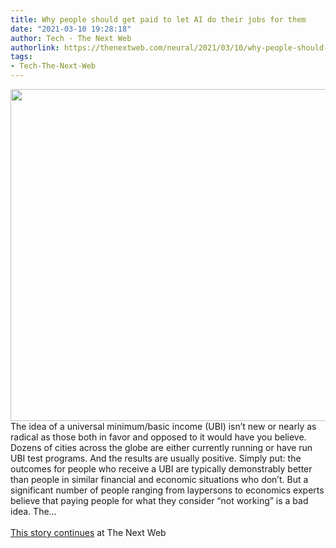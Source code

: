 ```yaml
---
title: Why people should get paid to let AI do their jobs for them
date: "2021-03-10 19:28:18"
author: Tech - The Next Web
authorlink: https://thenextweb.com/neural/2021/03/10/why-people-should-get-paid-to-let-ai-do-their-jobs-for-them/
tags:
- Tech-The-Next-Web
---
```

<img src="https://cdn0.tnwcdn.com/wp-content/blogs.dir/1/files/2017/05/3061093760_b92f06b7ba_o-796x531.jpg" width="796" height="531"><br />The idea of a universal minimum/basic income (UBI) isn’t new or nearly as radical as those both in favor and opposed to it would have you believe. Dozens of cities across the globe are either currently running or have run UBI test programs. And the results are usually positive. Simply put: the outcomes for people who receive a UBI are typically demonstrably better than people in similar financial and economic situations who don’t. But a significant number of people ranging from laypersons to economics experts believe that paying people for what they consider “not working” is a bad idea. The&#8230; <br><br><a href="https://thenextweb.com/neural/2021/03/10/why-people-should-get-paid-to-let-ai-do-their-jobs-for-them/?utm_source=social&#038;utm_medium=feed&#038;utm_campaign=profeed">This story continues</a> at The Next Web